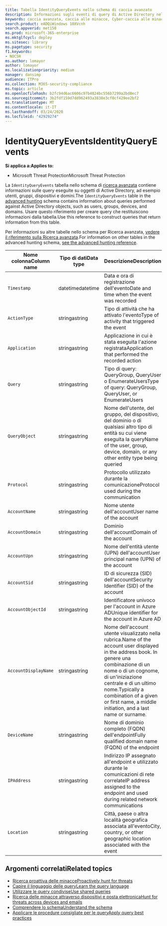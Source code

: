 ```yaml
---
title: Tabella IdentityQueryEvents nello schema di caccia avanzato
description: Informazioni sugli eventi di query di Active Directory nella tabella IdentityQueryEvents dello schema di caccia avanzato
keywords: caccia avanzata, caccia alle minacce, Cyber-caccia alle minacce, Microsoft Threat Protection, Microsoft 365, MTP, M365, ricerca, query, telemetria, riferimento allo schema, kusto, tabella, colonna, tipo di dati, descrizione, IdentityQueryEvents, Azure AD, Active Directory, Azure ATP, identità, query LDAP
search.product: eADQiWindows 10XVcnh
search.appverid: met150
ms.prod: microsoft-365-enterprise
ms.mktglfcycl: deploy
ms.sitesec: library
ms.pagetype: security
f1.keywords:
- NOCSH
ms.author: lomayor
author: lomayor
ms.localizationpriority: medium
manager: dansimp
audience: ITPro
ms.collection: M365-security-compliance
ms.topic: article
ms.openlocfilehash: b2fc94d6ac6606c97b4824bc556b7299a2bd8ec7
ms.sourcegitcommit: 3b2fdf159d7dd962493a3838e3cf0cf429ee2bf2
ms.translationtype: MT
ms.contentlocale: it-IT
ms.lasthandoff: 03/24/2020
ms.locfileid: "42929274"
---
```

# <a name="identityqueryevents"></a><span data-ttu-id="88acd-104">IdentityQueryEvents</span><span class="sxs-lookup"><span data-stu-id="88acd-104">IdentityQueryEvents</span></span>

<span data-ttu-id="88acd-105">**Si applica a:**</span><span class="sxs-lookup"><span data-stu-id="88acd-105">**Applies to:**</span></span>
- <span data-ttu-id="88acd-106">Microsoft Threat Protection</span><span class="sxs-lookup"><span data-stu-id="88acd-106">Microsoft Threat Protection</span></span>

<span data-ttu-id="88acd-107">La `IdentityQueryEvents` tabella nello schema di [ricerca avanzata](advanced-hunting-overview.md) contiene informazioni sulle query eseguite su oggetti di Active Directory, ad esempio utenti, gruppi, dispositivi e domini.</span><span class="sxs-lookup"><span data-stu-id="88acd-107">The `IdentityQueryEvents` table in the [advanced hunting](advanced-hunting-overview.md) schema contains information about queries performed against Active Directory objects, such as users, groups, devices, and domains.</span></span> <span data-ttu-id="88acd-108">Usare questo riferimento per creare query che restituiscono informazioni dalla tabella.</span><span class="sxs-lookup"><span data-stu-id="88acd-108">Use this reference to construct queries that return information from this table.</span></span>

<span data-ttu-id="88acd-109">Per informazioni su altre tabelle nello schema per Ricerca avanzata, [vedere il riferimento sulla Ricerca avanzata](advanced-hunting-schema-tables.md).</span><span class="sxs-lookup"><span data-stu-id="88acd-109">For information on other tables in the advanced hunting schema, [see the advanced hunting reference](advanced-hunting-schema-tables.md).</span></span>

| <span data-ttu-id="88acd-110">Nome colonna</span><span class="sxs-lookup"><span data-stu-id="88acd-110">Column name</span></span> | <span data-ttu-id="88acd-111">Tipo di dati</span><span class="sxs-lookup"><span data-stu-id="88acd-111">Data type</span></span> | <span data-ttu-id="88acd-112">Descrizione</span><span class="sxs-lookup"><span data-stu-id="88acd-112">Description</span></span> |
|-------------|-----------|-------------|
| `Timestamp` | <span data-ttu-id="88acd-113">datetime</span><span class="sxs-lookup"><span data-stu-id="88acd-113">datetime</span></span> | <span data-ttu-id="88acd-114">Data e ora di registrazione dell'evento</span><span class="sxs-lookup"><span data-stu-id="88acd-114">Date and time when the event was recorded</span></span> |
| `ActionType` | <span data-ttu-id="88acd-115">stringa</span><span class="sxs-lookup"><span data-stu-id="88acd-115">string</span></span> | <span data-ttu-id="88acd-116">Tipo di attività che ha attivato l'evento</span><span class="sxs-lookup"><span data-stu-id="88acd-116">Type of activity that triggered the event</span></span> |
| `Application` | <span data-ttu-id="88acd-117">stringa</span><span class="sxs-lookup"><span data-stu-id="88acd-117">string</span></span> | <span data-ttu-id="88acd-118">Applicazione in cui è stata eseguita l'azione registrata</span><span class="sxs-lookup"><span data-stu-id="88acd-118">Application that performed the recorded action</span></span> |
| `Query` | <span data-ttu-id="88acd-119">stringa</span><span class="sxs-lookup"><span data-stu-id="88acd-119">string</span></span> | <span data-ttu-id="88acd-120">Tipo di query: QueryGroup, QueryUser o EnumerateUsers</span><span class="sxs-lookup"><span data-stu-id="88acd-120">Type of query: QueryGroup, QueryUser, or EnumerateUsers</span></span> |
| `QueryObject` | <span data-ttu-id="88acd-121">stringa</span><span class="sxs-lookup"><span data-stu-id="88acd-121">string</span></span> | <span data-ttu-id="88acd-122">Nome dell'utente, del gruppo, del dispositivo, del dominio o di qualsiasi altro tipo di entità su cui viene eseguita la query</span><span class="sxs-lookup"><span data-stu-id="88acd-122">Name of the user, group, device, domain, or any other entity type being queried</span></span> |
| `Protocol` | <span data-ttu-id="88acd-123">stringa</span><span class="sxs-lookup"><span data-stu-id="88acd-123">string</span></span> | <span data-ttu-id="88acd-124">Protocollo utilizzato durante la comunicazione</span><span class="sxs-lookup"><span data-stu-id="88acd-124">Protocol used during the communication</span></span> |
| `AccountName` | <span data-ttu-id="88acd-125">stringa</span><span class="sxs-lookup"><span data-stu-id="88acd-125">string</span></span> | <span data-ttu-id="88acd-126">Nome utente dell'account</span><span class="sxs-lookup"><span data-stu-id="88acd-126">User name of the account</span></span> |
| `AccountDomain` | <span data-ttu-id="88acd-127">stringa</span><span class="sxs-lookup"><span data-stu-id="88acd-127">string</span></span> | <span data-ttu-id="88acd-128">Dominio dell'account</span><span class="sxs-lookup"><span data-stu-id="88acd-128">Domain of the account</span></span> |
| `AccountUpn` | <span data-ttu-id="88acd-129">stringa</span><span class="sxs-lookup"><span data-stu-id="88acd-129">string</span></span> | <span data-ttu-id="88acd-130">Nome dell'entità utente (UPN) dell'account</span><span class="sxs-lookup"><span data-stu-id="88acd-130">User principal name (UPN) of the account</span></span> |
| `AccountSid` | <span data-ttu-id="88acd-131">stringa</span><span class="sxs-lookup"><span data-stu-id="88acd-131">string</span></span> | <span data-ttu-id="88acd-132">ID di sicurezza (SID) dell'account</span><span class="sxs-lookup"><span data-stu-id="88acd-132">Security Identifier (SID) of the account</span></span> |
| `AccountObjectId` | <span data-ttu-id="88acd-133">stringa</span><span class="sxs-lookup"><span data-stu-id="88acd-133">string</span></span> | <span data-ttu-id="88acd-134">Identificatore univoco per l'account in Azure AD</span><span class="sxs-lookup"><span data-stu-id="88acd-134">Unique identifier for the account in Azure AD</span></span> |
| `AccountDisplayName` | <span data-ttu-id="88acd-135">stringa</span><span class="sxs-lookup"><span data-stu-id="88acd-135">string</span></span> | <span data-ttu-id="88acd-136">Nome dell'account utente visualizzato nella rubrica.</span><span class="sxs-lookup"><span data-stu-id="88acd-136">Name of the account user displayed in the address book.</span></span> <span data-ttu-id="88acd-137">In genere una combinazione di un nome o di un cognome, di un'iniziazione centrale e di un ultimo nome.</span><span class="sxs-lookup"><span data-stu-id="88acd-137">Typically a combination of a given or first name, a middle initiation, and a last name or surname.</span></span> |
| `DeviceName` | <span data-ttu-id="88acd-138">stringa</span><span class="sxs-lookup"><span data-stu-id="88acd-138">string</span></span> | <span data-ttu-id="88acd-139">Nome di dominio completo (FQDN) dell'endpoint</span><span class="sxs-lookup"><span data-stu-id="88acd-139">Fully qualified domain name (FQDN) of the endpoint</span></span> |
| `IPAddress` | <span data-ttu-id="88acd-140">stringa</span><span class="sxs-lookup"><span data-stu-id="88acd-140">string</span></span> | <span data-ttu-id="88acd-141">Indirizzo IP assegnato all'endpoint e utilizzato durante le comunicazioni di rete correlate</span><span class="sxs-lookup"><span data-stu-id="88acd-141">IP address assigned to the endpoint and used during related network communications</span></span> |
| `Location` | <span data-ttu-id="88acd-142">stringa</span><span class="sxs-lookup"><span data-stu-id="88acd-142">string</span></span> | <span data-ttu-id="88acd-143">Città, paese o altra località geografica associata all'evento</span><span class="sxs-lookup"><span data-stu-id="88acd-143">City, country, or other geographic location associated with the event</span></span> |

## <a name="related-topics"></a><span data-ttu-id="88acd-144">Argomenti correlati</span><span class="sxs-lookup"><span data-stu-id="88acd-144">Related topics</span></span>
- [<span data-ttu-id="88acd-145">Ricerca proattiva delle minacce</span><span class="sxs-lookup"><span data-stu-id="88acd-145">Proactively hunt for threats</span></span>](advanced-hunting-overview.md)
- [<span data-ttu-id="88acd-146">Capire il linguaggio delle query</span><span class="sxs-lookup"><span data-stu-id="88acd-146">Learn the query language</span></span>](advanced-hunting-query-language.md)
- [<span data-ttu-id="88acd-147">Utilizzare le query condivise</span><span class="sxs-lookup"><span data-stu-id="88acd-147">Use shared queries</span></span>](advanced-hunting-shared-queries.md)
- [<span data-ttu-id="88acd-148">Ricerca delle minacce attraverso dispositivi e posta elettronica</span><span class="sxs-lookup"><span data-stu-id="88acd-148">Hunt for threats across devices and emails</span></span>](advanced-hunting-query-emails-devices.md)
- [<span data-ttu-id="88acd-149">Comprendere lo schema</span><span class="sxs-lookup"><span data-stu-id="88acd-149">Understand the schema</span></span>](advanced-hunting-schema-tables.md)
- [<span data-ttu-id="88acd-150">Applicare le procedure consigliate per le query</span><span class="sxs-lookup"><span data-stu-id="88acd-150">Apply query best practices</span></span>](advanced-hunting-best-practices.md)
